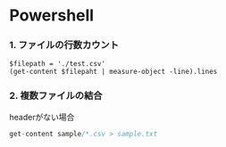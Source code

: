 # Powershell

### 1. ファイルの行数カウント
```
$filepath = './test.csv'
(get-content $filepaht | measure-object -line).lines
```

### 2. 複数ファイルの結合
 headerがない場合
```S
get-content sample/*.csv > sample.txt
```
